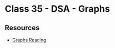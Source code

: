 # Class 35 - DSA - Graphs

## Resources

- [Graphs Reading](https://codefellows.github.io/common_curriculum/data_structures_and_algorithms/Code_401/class-35/resources/graphs.html)
